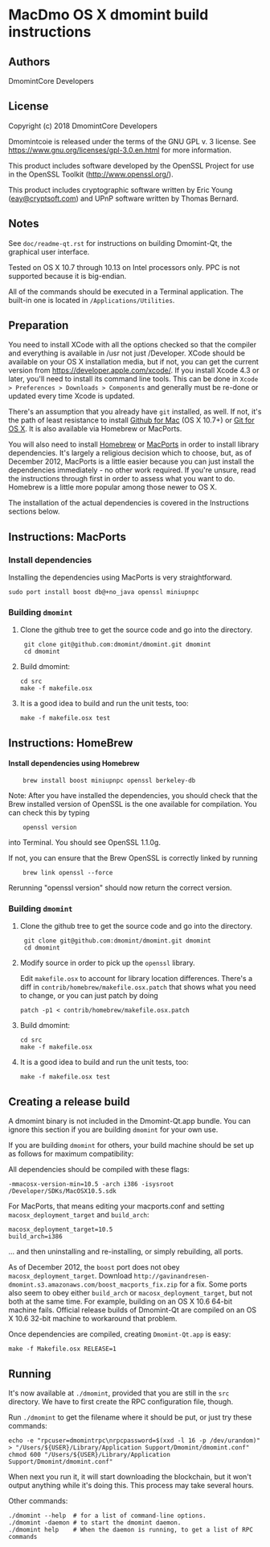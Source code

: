 MacDmo OS X dmomint build instructions
====================================

Authors
-------

DmomintCore Developers

License
-------

Copyright (c) 2018 DmomintCore Developers

Dmomintcoie is released under the terms of the GNU GPL v. 3 license. 
See https://www.gnu.org/licenses/gpl-3.0.en.html for more information.

This product includes software developed by the OpenSSL Project for use in
the OpenSSL Toolkit (http://www.openssl.org/).

This product includes cryptographic software written by
Eric Young (eay@cryptsoft.com) and UPnP software written by Thomas Bernard.

Notes
-----

See `doc/readme-qt.rst` for instructions on building Dmomint-Qt, the
graphical user interface.

Tested on OS X 10.7 through 10.13 on Intel processors only. PPC is not
supported because it is big-endian.

All of the commands should be executed in a Terminal application. The
built-in one is located in `/Applications/Utilities`.

Preparation
-----------

You need to install XCode with all the options checked so that the compiler
and everything is available in /usr not just /Developer. XCode should be
available on your OS X installation media, but if not, you can get the
current version from https://developer.apple.com/xcode/. If you install
Xcode 4.3 or later, you'll need to install its command line tools. This can
be done in `Xcode > Preferences > Downloads > Components` and generally must
be re-done or updated every time Xcode is updated.

There's an assumption that you already have `git` installed, as well. If
not, it's the path of least resistance to install [Github for Mac](https://mac.github.com/)
(OS X 10.7+) or
[Git for OS X](https://code.google.com/p/git-osx-installer/). It is also
available via Homebrew or MacPorts.

You will also need to install [Homebrew](http://mxcl.github.io/homebrew/)
or [MacPorts](https://www.macports.org/) in order to install library
dependencies. It's largely a religious decision which to choose, but, as of
December 2012, MacPorts is a little easier because you can just install the
dependencies immediately - no other work required. If you're unsure, read
the instructions through first in order to assess what you want to do.
Homebrew is a little more popular among those newer to OS X.

The installation of the actual dependencies is covered in the Instructions
sections below.

Instructions: MacPorts
----------------------

### Install dependencies

Installing the dependencies using MacPorts is very straightforward.

    sudo port install boost db@+no_java openssl miniupnpc

### Building `dmomint`

1. Clone the github tree to get the source code and go into the directory.

        git clone git@github.com:dmomint/dmomint.git dmomint
        cd dmomint

2.  Build dmomint:

        cd src
        make -f makefile.osx

3.  It is a good idea to build and run the unit tests, too:

        make -f makefile.osx test

Instructions: HomeBrew
----------------------

#### Install dependencies using Homebrew

        brew install boost miniupnpc openssl berkeley-db

Note: After you have installed the dependencies, you should check that the Brew installed version of OpenSSL is the one available for compilation. You can check this by typing

        openssl version

into Terminal. You should see OpenSSL 1.1.0g.

If not, you can ensure that the Brew OpenSSL is correctly linked by running

        brew link openssl --force

Rerunning "openssl version" should now return the correct version.

### Building `dmomint`

1. Clone the github tree to get the source code and go into the directory.

        git clone git@github.com:dmomint/dmomint.git dmomint
        cd dmomint

2.  Modify source in order to pick up the `openssl` library.

    Edit `makefile.osx` to account for library location differences. There's a
    diff in `contrib/homebrew/makefile.osx.patch` that shows what you need to
    change, or you can just patch by doing

        patch -p1 < contrib/homebrew/makefile.osx.patch

3.  Build dmomint:

        cd src
        make -f makefile.osx

4.  It is a good idea to build and run the unit tests, too:

        make -f makefile.osx test

Creating a release build
------------------------

A dmomint binary is not included in the Dmomint-Qt.app bundle. You can ignore
this section if you are building `dmomint` for your own use.

If you are building `dmomint` for others, your build machine should be set up
as follows for maximum compatibility:

All dependencies should be compiled with these flags:

    -mmacosx-version-min=10.5 -arch i386 -isysroot /Developer/SDKs/MacOSX10.5.sdk

For MacPorts, that means editing your macports.conf and setting
`macosx_deployment_target` and `build_arch`:

    macosx_deployment_target=10.5
    build_arch=i386

... and then uninstalling and re-installing, or simply rebuilding, all ports.

As of December 2012, the `boost` port does not obey `macosx_deployment_target`.
Download `http://gavinandresen-dmomint.s3.amazonaws.com/boost_macports_fix.zip`
for a fix. Some ports also seem to obey either `build_arch` or
`macosx_deployment_target`, but not both at the same time. For example, building
on an OS X 10.6 64-bit machine fails. Official release builds of Dmomint-Qt are
compiled on an OS X 10.6 32-bit machine to workaround that problem.

Once dependencies are compiled, creating `Dmomint-Qt.app` is easy:

    make -f Makefile.osx RELEASE=1

Running
-------

It's now available at `./dmomint`, provided that you are still in the `src`
directory. We have to first create the RPC configuration file, though.

Run `./dmomint` to get the filename where it should be put, or just try these
commands:

    echo -e "rpcuser=dmomintrpc\nrpcpassword=$(xxd -l 16 -p /dev/urandom)" > "/Users/${USER}/Library/Application Support/Dmomint/dmomint.conf"
    chmod 600 "/Users/${USER}/Library/Application Support/Dmomint/dmomint.conf"

When next you run it, it will start downloading the blockchain, but it won't
output anything while it's doing this. This process may take several hours.

Other commands:

    ./dmomint --help  # for a list of command-line options.
    ./dmomint -daemon # to start the dmomint daemon.
    ./dmomint help    # When the daemon is running, to get a list of RPC commands
